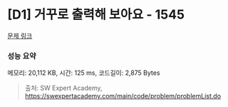 # [D1] 거꾸로 출력해 보아요 - 1545 

[문제 링크](https://swexpertacademy.com/main/code/problem/problemDetail.do?contestProbId=AV2gbY0qAAQBBAS0) 

### 성능 요약

메모리: 20,112 KB, 시간: 125 ms, 코드길이: 2,875 Bytes



> 출처: SW Expert Academy, https://swexpertacademy.com/main/code/problem/problemList.do